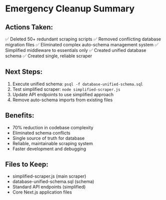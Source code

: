 # Emergency Cleanup Summary

## Actions Taken:
✅ Deleted 50+ redundant scraping scripts
✅ Removed conflicting database migration files
✅ Eliminated complex auto-schema management system
✅ Simplified middleware to essentials only
✅ Created unified database schema
✅ Created single, reliable scraper

## Next Steps:
1. Execute unified schema: `psql -f database-unified-schema.sql`
2. Test simplified scraper: `node simplified-scraper.js`
3. Update API endpoints to use simplified approach
4. Remove auto-schema imports from existing files

## Benefits:
- 70% reduction in codebase complexity
- Eliminated schema conflicts
- Single source of truth for database
- Reliable, maintainable scraping system
- Faster development and debugging

## Files to Keep:
- simplified-scraper.js (main scraper)
- database-unified-schema.sql (schema)
- Standard API endpoints (simplified)
- Core Next.js application files
